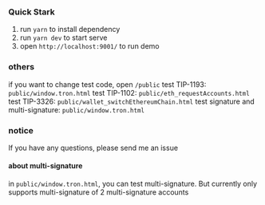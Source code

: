 ### Quick Stark
1. run `yarn` to install dependency
2. run `yarn dev` to start serve
3. open `http://localhost:9001/` to run demo

### others
if you want to change test code, open `/public`
test TIP-1193: `public/window.tron.html`
test TIP-1102: `public/eth_requestAccounts.html`
test TIP-3326: `public/wallet_switchEthereumChain.html`
test signature and multi-signature: `public/window.tron.html`
### notice
If you have any questions, please send me an issue

#### about multi-signature
in `public/window.tron.html`, you can test multi-signature. But currently only supports multi-signature of 2 multi-signature accounts


